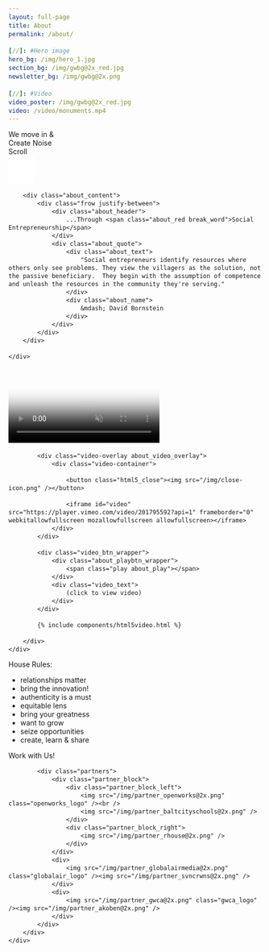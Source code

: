 ```yaml
---
layout: full-page
title: About
permalink: /about/

[//]: #Hero image
hero_bg: /img/hero_1.jpg
section_bg: /img/gwbg@2x_red.jpg
newsletter_bg: /img/gwbg@2x.png

[//]: #Video
video_poster: /img/gwbg@2x_red.jpg
video: /video/monuments.mp4
---
```

<div class="nt_hero_bg">
	<div class="frow centered">
		<div class="about_hero_text">
			We <span class="hero_text_italic">move</span> in &amp;
			<div class="hero_text_bold">Create Noise</div>
		</div>
		<div class="nt_scroll">
			Scroll
			<div><img src="/img/arrow_down@2x.png" /></div>
		</div>
	</div>
</div>

<div class="about_bg_white">
	<div class="nt_about_wrapper">

		<div class="about_content">
			<div class="frow justify-between">
				<div class="about_header">
					...Through <span class="about_red break_word">Social Entrepreneurship</span>
				</div>
				<div class="about_quote">
					<div class="about_text">
						"Social entrepreneurs identify resources where others only see problems. They view the villagers as the solution, not the passive beneficiary.  They begin with the assumption of competence and unleash the resources in the community they're serving."
					</div>
					<div class="about_name">
						&mdash; David Bornstein
					</div>
				</div>
			</div>
		</div>

	</div>
</div>


<!-- <div class="about_section_hero" style="background-image: url('{{ page.section_bg }}');"> -->
<div class="about_section_hero">
	<video autoplay loop id="video-background-about" muted plays-inline poster="{{ page.video_poster }}">
		<source src="{{ page.video }}" type="video/mp4">
	</video>
	<div class="frow centered">
		<div class="about_film">

			<div class="video-overlay about_video_overlay">
				<div class="video-container">

					<button class="html5_close"><img src="/img/close-icon.png" /></button>

					<iframe id="video" src="https://player.vimeo.com/video/201795592?api=1" frameborder="0" webkitallowfullscreen mozallowfullscreen allowfullscreen></iframe>
				</div>
			</div>

			<div class="video_btn_wrapper">
				<div class="about_playbtn_wrapper">
					<span class="play about_play"></span>
				</div>
				<div class="video_text">
					(click to view video)
				</div>
			</div>

			{% include components/html5video.html %}

		</div>
	</div>
</div>

<div class="about_bg_white">
	<div class="nt_about_wrapper">
		<div class="frow centered">
			<div class="house_rules_wrapper">
				<div class="about_section_header">
					House Rules:
				</div>
				<ul class="house_rules">
					<li class="potato">relationships matter</li>
					<li class="potato">bring the innovation!</li>
					<li class="potato">authenticity is a must</li>
					<li class="potato">equitable lens</li>
					<li class="potato">bring your greatness</li>
					<li class="potato">want to grow</li>
					<li class="potato">seize opportunities</li>
					<li class="potato">create, learn &amp; share</li>
				</ul>
			</div>
		</div>
	</div>
</div>


<div class="about_bg_offwhite">
	<div class="nt_about_wrapper partners_wrapper">
		<div class="frow justify-between">
			<div class="partner_title_wrapper">
				<div class="frow centered">
					<div class="partners_title">
						Work with Us!
					</div>
				</div>
			</div>

			<div class="partners">
				<div class="partner_block">
					<div class="partner_block_left">
						<img src="/img/partner_openworks@2x.png" class="openworks_logo" /><br />
						<img src="/img/partner_baltcityschools@2x.png" />
					</div>
					<div class="partner_block_right">
						<img src="/img/partner_rhouse@2x.png" />
					</div>
				</div>
				<div>
					<img src="/img/partner_globalairmedia@2x.png" class="globalair_logo" /><img src="/img/partner_svncrwns@2x.png" />
				</div>
				<div>
					<img src="/img/partner_gwca@2x.png" class="gwca_logo" /><img src="/img/partner_akoben@2x.png" />
				</div>
			</div>
		</div>
	</div>
</div>

<div class="newsletter_wrapper" style="background-image: url('{{ page.newsletter_bg }}')">
	<div class="nt_about_wrapper">
		<!-- Begin MailChimp Signup Form -->
		<link href="//cdn-images.mailchimp.com/embedcode/classic-10_7.css" rel="stylesheet" type="text/css">
		<style type="text/css">
			#mc_embed_signup {
				clear:left;
				font:14px Helvetica,Arial,sans-serif;
				margin: 0 auto;
				width: 100%;
			}
			@media screen and (max-width: 500px) {
				#mc_embed_signup {
					max-width: 480px;
				}
			}

			@media screen and (min-width: 750px) {
				#mc_embed_signup {
					max-width: 550px;
				}

				/*#mc_embed_signup h2 {
					font-size: 40px;
				}*/
			}

			@media screen and (min-width: 1024px) {
				#mc_embed_signup {
					max-width: 750px;
				}
				#mc_embed_signup h2 {
					font-size: 32px !important;
				}
				#mc_embed_signup .mc-field-group {
					width: 45% !important;
				}
			}
			#mc_embed_signup form {
				padding: 0;
			}
			#mc_embed_signup h2 {
				font-family: 'Hand Originals', Helvetica, sans-serif;
				font-size: 22px;
				font-weight: normal;
				text-align: center;
			}
			#mc_embed_signup .email {
				color: #000;
			}
			#mc_embed_signup .mc-field-group {
				display: inline-block;
				padding-top: 20px;
				width: 100%;

				@include tablet {
					width: 45%;
				}
			}
			#mc_embed_signup #email {
				/*padding-right: 50px;*/
			}
			#mc_embed_signup #first-name {
				float: right;
				padding-right: 0;
			}
			#mc_embed_signup .mc-field-group input {
				border: 0;
				border-radius: 0;
				padding: 14px 0;
			}
			#mc_embed_signup .button {
				background-color: #e44e4e;
				border-radius: 0;
				height: 40px;
				line-height: 40px;
				margin-top: 30px;
				width: 150px;
			}
			.signup-btn {
				text-align: center;
			}
			/* Add your own MailChimp form style overrides in your site stylesheet or in this style block.
			   We recommend moving this block and the preceding CSS link to the HEAD of your HTML file. */
		</style>
		<div id="mc_embed_signup">
			<form action="https://noisytenants.us4.list-manage.com/subscribe/post?u=0db703f6939fa4c15f327f636&amp;id=b9d07cadc8" method="post" id="mc-embedded-subscribe-form" name="mc-embedded-subscribe-form" class="validate" target="_blank" novalidate>
			    <div id="mc_embed_signup_scroll">
					<h2>Sign up for our newsletter</h2>
					<div class="mc-field-group" id="email">
						<label for="mce-EMAIL">email address</label>
						<input type="email" value="" name="EMAIL" class="email" id="mce-EMAIL">
					</div>
					<div class="mc-field-group" id="first-name">
						<label for="mce-MMERGE1">first name</label>
						<input type="text" value="" name="MMERGE1" class="" id="mce-MMERGE1">
					</div>
					<div id="mce-responses" class="clear">
						<div class="response" id="mce-error-response" style="display:none"></div>
						<div class="response" id="mce-success-response" style="display:none"></div>
					</div>
					<!-- real people should not fill this in and expect good things - do not remove this or risk form bot signups-->

				    <div style="position: absolute; left: -5000px;" aria-hidden="true">
						<input type="text" name="b_0db703f6939fa4c15f327f636_b9d07cadc8" tabindex="-1" value="">
					</div>
				    <div class="clear signup-btn">
						<input type="submit" value="Subscribe" name="subscribe" id="mc-embedded-subscribe" class="button">
					</div>
			    </div>
			</form>
		</div>

		<!--End mc_embed_signup-->
	</div>
</div>
